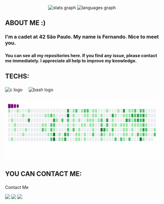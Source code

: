 <div align="center">
  <img src="https://github-readme-stats.vercel.app/api?username=fernandoruanb&hide_title=false&hide_rank=false&show_icons=true&include_all_commits=true&count_private=true&disable_animations=false&theme=dracula&locale=en&hide_border=false&order=1" height="150" alt="stats graph"  />
  <img src="https://github-readme-stats.vercel.app/api/top-langs?username=fernandoruanb&locale=en&hide_title=false&layout=compact&card_width=320&langs_count=5&theme=dracula&hide_border=false&order=2" height="150" alt="languages graph"  />
</div>

###

<h2 align="left">ABOUT ME :)</h2>

###

<h3 align="left">I'm a cadet at 42 São Paulo. My name is Fernando. Nice to meet you.</h3>

###

<h4 align="left">You can see all my repositories here. If you find any issue, please contact me immediately. I appreciate all help to improve my knowledge.</h4>

###

<h2 align="left">TECHS:</h2>

###

<div align="left">
  <img src="https://cdn.jsdelivr.net/gh/devicons/devicon/icons/c/c-original.svg" height="40" alt="c logo"  />
  <img width="12" />
  <img src="https://cdn.jsdelivr.net/gh/devicons/devicon/icons/bash/bash-original.svg" height="40" alt="bash logo"  />
</div>

###

<div align="center">
  <img height="200" src="https://raw.githubusercontent.com/Platane/snk/output/github-contribution-grid-snake.gif"  />
</div>

###

<h2 align="left">YOU CAN CONTACT ME:</h2>

###

Contact Me
<div align="left">
  <a href = "mailto:fernandosingaporefuture@gmail.com"><img src="https://img.shields.io/badge/-Gmail-%23333?style=for-the-badge&color=red&logo=gmail&logoColor=white" target="_blank"></a>
  <a href="https://www.instagram.com/fernandoruanb/" target="_blank"><img src="https://img.shields.io/badge/-instagram-%23333?style=for-the-badge&color=purple&logo=instagram&logoColor=white" target="_blank"></a>
  <a href="https://profile.intra.42.fr/users/fruan-ba"><img src="https://img.shields.io/badge/-%C3%A9cole%2042-%23000000?style=for-the-badge&color=grey&logo=42&logoColor"/></a>
</div>

###
